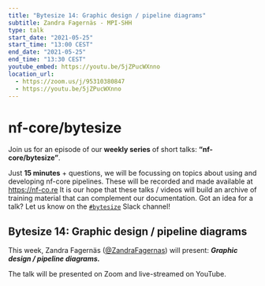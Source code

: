 ```yaml
---
title: "Bytesize 14: Graphic design / pipeline diagrams"
subtitle: Zandra Fagernäs - MPI-SHH
type: talk
start_date: "2021-05-25"
start_time: "13:00 CEST"
end_date: "2021-05-25"
end_time: "13:30 CEST"
youtube_embed: https://youtu.be/5jZPucWXnno
location_url:
  - https://zoom.us/j/95310380847
  - https://youtu.be/5jZPucWXnno
---
```


# nf-core/bytesize

Join us for an episode of our **weekly series** of short talks: **“nf-core/bytesize”**.

Just **15 minutes** + questions, we will be focussing on topics about using and developing nf-core pipelines.
These will be recorded and made available at <https://nf-co.re>
It is our hope that these talks / videos will build an archive of training material that can complement our documentation.
Got an idea for a talk? Let us know on the [`#bytesize`](https://nfcore.slack.com/channels/bytesize) Slack channel!

## Bytesize 14: Graphic design / pipeline diagrams

This week, Zandra Fagernäs ([@ZandraFagernas](http://github.com/ZandraFagernas/)) will present: _**Graphic design / pipeline diagrams.**_

The talk will be presented on Zoom and live-streamed on YouTube.
